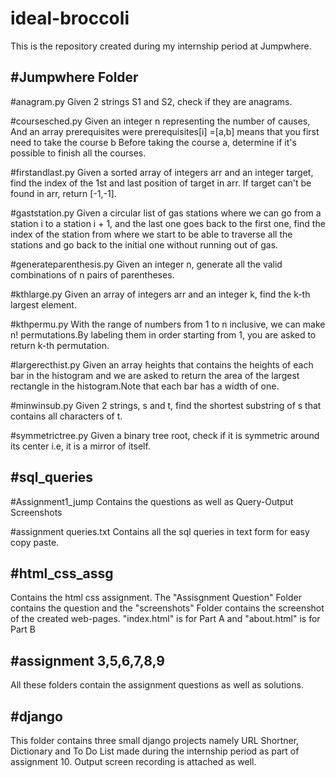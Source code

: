 # ideal-broccoli
This is the repository created during my internship period at Jumpwhere.

#Jumpwhere Folder
------------------
#anagram.py
Given 2 strings S1 and S2, check if they are anagrams.

#coursesched.py
Given an integer n representing the number of causes, And an array prerequisites were prerequisites[i] =[a,b] means that you first need to take the course b Before taking the course a, determine if it's possible to finish all the courses.

#firstandlast.py
Given a sorted array of integers arr and an integer target, find the index of the 1st and last position of target in arr. If target can't be found in arr, return [-1,-1].

#gaststation.py
Given a circular list of gas stations where we can go from a station i to a station i + 1, and the last one goes back to the first one, find the index of the station from where we start to be able to traverse all the stations and go back to the initial one without running out of gas.

#generateparenthesis.py
Given an integer n, generate all the valid combinations of n pairs of parentheses.

#kthlarge.py
Given an array of integers arr and an integer k, find the k-th largest element.

#kthpermu.py
With the range of numbers from 1 to n inclusive, we can make n! permutations.By labeling them in order starting from 1, you are asked to return k-th permutation.

#largerecthist.py
Given an array heights that contains the heights of each bar in the histogram and we are asked to return the area of the largest rectangle in the histogram.Note that each bar has a width of one.

#minwinsub.py
Given 2 strings, s and t, find the shortest substring of s that contains all characters of t.

#symmetrictree.py
Given a binary tree root, check if it is symmetric around its center i.e, it is a mirror of itself.


#sql_queries
-----------------
#Assignment1_jump
Contains the questions as well as Query-Output Screenshots

#assignment queries.txt
Contains all the sql queries in text form for easy copy paste.



#html_css_assg
-------------------------
Contains the html css assignment. The "Assisgnment Question" Folder contains the question and the "screenshots" Folder contains the screenshot of the created web-pages. "index.html" is for Part A and "about.html" is for Part B


#assignment 3,5,6,7,8,9
-------------------------
All these folders contain the assignment questions as well as solutions.

#django
-------------------
This folder contains three small django projects namely URL Shortner, Dictionary and To Do List made during the internship period as part of assignment 10. Output screen recording is attached as well.
